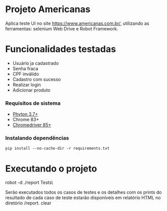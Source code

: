 # Projeto Americanas

Aplica teste UI no site  https://www.americanas.com.br/, utilizando as ferramentas: selenium Web Drive e Robot Framework.

# Funcionalidades testadas
* Usuário ja cadastrado
* Senha fraca
* CPF inválido
* Cadastro com sucesso
* Realizar login
* Adicionar produto

### Requisitos de sistema
* [Phyton 3.7+](https://www.python.org/downloads/)
* Chrome 83+
* [Chromedriver 85+](https://github.com/SeleniumHQ/selenium/wiki/ChromeDriver)

### Instalando dependências
`pip install --no-cache-dir -r requirements.txt`

# Executando o projeto
robot -d ./report Tests\

Serão executados todos os casos de testes e os detalhes com os prints do resultado de cada caso de teste estarão disponíveis em relatório HTML no diretório /report.
clear
